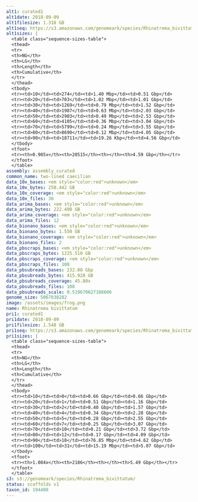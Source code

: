 ```yaml
---
alt1: curated1
alt1date: 2018-09-09
alt1filesize: 1.318 GB
alt1seq: https://s3.amazonaws.com/genomeark/species/Rhinatrema_bivittatum/aRhiBiv1/assembly_curated/aRhiBiv1.alt.cur.20180909.fasta.gz
alt1sizes: |
  <table class="sequence-sizes-table">
  <thead>
  <tr>
  <th>NG</th>
  <th>LG</th>
  <th>Length</th>
  <th>Cumulative</th>
  </tr>
  </thead>
  <tbody>
  <tr><td>10</td><td>274</td><td>1.40 Mbp</td><td>0.51 Gbp</td>
  <tr><td>20</td><td>703</td><td>1.02 Mbp</td><td>1.01 Gbp</td>
  <tr><td>30</td><td>1269</td><td>0.79 Mbp</td><td>1.52 Gbp</td>
  <tr><td>40</td><td>1987</td><td>0.63 Mbp</td><td>2.03 Gbp</td>
  <tr><td>50</td><td>2903</td><td>0.49 Mbp</td><td>2.53 Gbp</td>
  <tr><td>60</td><td>4105</td><td>0.36 Mbp</td><td>3.04 Gbp</td>
  <tr><td>70</td><td>5799</td><td>0.24 Mbp</td><td>3.55 Gbp</td>
  <tr><td>80</td><td>8690</td><td>0.12 Mbp</td><td>4.05 Gbp</td>
  <tr><td>90</td><td>18711</td><td>19.26 Kbp</td><td>4.56 Gbp</td>
  </tbody>
  <tfoot>
  <tr><th>0.905x</th><th>20515</th><th></th><th>4.59 Gbp</th></tr>
  </tfoot>
  </table>
assembly: assembly_curated
common_name: two-lined caecilian
data_10x_bases: <em style="color:red">unknown</em>
data_10x_bytes: 250.442 GB
data_10x_coverage: <em style="color:red">unknown</em>
data_10x_files: 36
data_arima_bases: <em style="color:red">unknown</em>
data_arima_bytes: 222.490 GB
data_arima_coverage: <em style="color:red">unknown</em>
data_arima_files: 12
data_bionano_bases: <em style="color:red">unknown</em>
data_bionano_bytes: 1.550 GB
data_bionano_coverage: <em style="color:red">unknown</em>
data_bionano_files: 2
data_pbscraps_bases: <em style="color:red">unknown</em>
data_pbscraps_bytes: 1225.510 GB
data_pbscraps_coverage: <em style="color:red">unknown</em>
data_pbscraps_files: 108
data_pbsubreads_bases: 232.08 Gbp
data_pbsubreads_bytes: 415.928 GB
data_pbsubreads_coverage: 45.80x
data_pbsubreads_files: 108
data_pbsubreads_scale: 0.519670627108606
genome_size: 5067838282
image: /assets/images/frog.png
name: Rhinatrema bivittatum
pri1: curated1
pri1date: 2018-09-09
pri1filesize: 1.548 GB
pri1seq: https://s3.amazonaws.com/genomeark/species/Rhinatrema_bivittatum/aRhiBiv1/assembly_curated/aRhiBiv1.pri.cur.20180909.fasta.gz
pri1sizes: |
  <table class="sequence-sizes-table">
  <thead>
  <tr>
  <th>NG</th>
  <th>LG</th>
  <th>Length</th>
  <th>Cumulative</th>
  </tr>
  </thead>
  <tbody>
  <tr><td>10</td><td>0</td><td>0.66 Gbp</td><td>0.66 Gbp</td>
  <tr><td>20</td><td>1</td><td>0.51 Gbp</td><td>1.16 Gbp</td>
  <tr><td>30</td><td>2</td><td>0.40 Gbp</td><td>1.57 Gbp</td>
  <tr><td>40</td><td>4</td><td>0.34 Gbp</td><td>2.28 Gbp</td>
  <tr><td>50</td><td>5</td><td>0.28 Gbp</td><td>2.55 Gbp</td>
  <tr><td>60</td><td>7</td><td>0.25 Gbp</td><td>3.07 Gbp</td>
  <tr><td>70</td><td>10</td><td>0.21 Gbp</td><td>3.72 Gbp</td>
  <tr><td>80</td><td>12</td><td>0.17 Gbp</td><td>4.09 Gbp</td>
  <tr><td>90</td><td>18</td><td>76.85 Mbp</td><td>4.62 Gbp</td>
  <tr><td>100</td><td>31</td><td>15.19 Mbp</td><td>5.07 Gbp</td>
  </tbody>
  <tfoot>
  <tr><th>1.084x</th><th>2186</th><th></th><th>5.49 Gbp</th></tr>
  </tfoot>
  </table>
s3: s3://genomeark/species/Rhinatrema_bivittatum/
status: scaffolds v1
taxon_id: 194408
---
```

